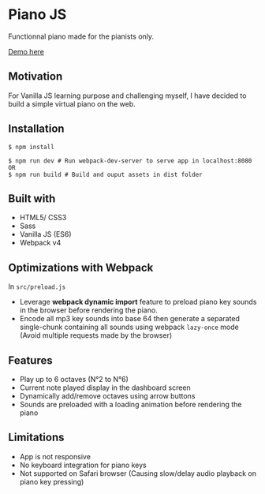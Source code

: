 # Piano JS

Functionnal piano made for the pianists only.

[Demo here](http://piano-js.lyfing.dev)

## Motivation

For Vanilla JS learning purpose and challenging myself, I have decided to build a simple virtual piano on the web.


## Installation

```shell
$ npm install

$ npm run dev # Run webpack-dev-server to serve app in localhost:8080
OR 
$ npm run build # Build and ouput assets in dist folder
```

## Built with
- HTML5/ CSS3
- Sass
- Vanilla JS (ES6)
- Webpack v4


## Optimizations with Webpack
In `src/preload.js`
- Leverage **webpack dynamic import** feature to preload piano key sounds in the browser before rendering the piano. 
- Encode all mp3 key sounds into base 64 then generate a separated single-chunk containing all sounds using webpack `lazy-once` mode (Avoid multiple requests made by the browser)

## Features
- Play up to 6 octaves (N°2 to N°6)
- Current note played display in the dashboard screen
- Dynamically add/remove octaves using arrow buttons
- Sounds are preloaded with a loading animation before rendering the piano

## Limitations
- App is not responsive
- No keyboard integration for piano keys
- Not supported on Safari browser (Causing slow/delay audio playback on piano key pressing)